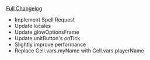 [Full Changelog](https://github.com/enderneko/Cell/compare/r88-release...e740abc53f2efb89fd582ea4e651530cbd69561d)

- Implement Spell Request
- Update locales
- Update glowOptionsFrame
- Update unitButton's onTick
- Slightly improve performance
- Replace Cell.vars.myName with Cell.vars.playerName
